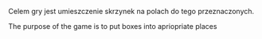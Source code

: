 Celem gry jest umieszczenie skrzynek na polach do tego przeznaczonych.

The purpose of the game is to put boxes into apriopriate places
